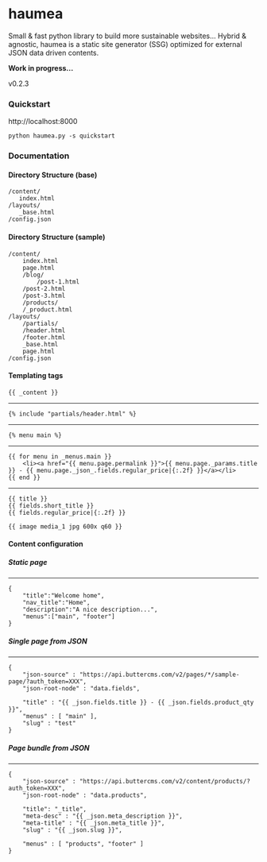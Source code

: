 # haumea
Small &amp; fast python library to build more sustainable websites... 
Hybrid & agnostic, haumea is a static site generator (SSG) optimized for external JSON data driven contents. 

**Work in progress...**

v0.2.3

### Quickstart 

http://localhost:8000

	python haumea.py -s quickstart

### Documentation 

#### Directory Structure (base)

	/content/
	   index.html
	/layouts/
	   _base.html
	/config.json


#### Directory Structure (sample)


	/content/
	    index.html
	    page.html
	    /blog/              
	        /post-1.html   
		/post-2.html   
		/post-3.html   
	    /products/        
		/_product.html 
	/layouts/
	    /partials/
		/header.html
		/footer.html
	    _base.html
	    page.html
	/config.json


#### Templating tags

	{{ _content }}
------------
	{% include "partials/header.html" %}
------------
	{% menu main %}
------------
	{{ for menu in _menus.main }}
	    <li><a href="{{ menu.page.permalink }}">{{ menu.page._params.title }} - {{ menu.page._json_.fields.regular_price|{:.2f} }}</a></li>
	{{ end }}
------------
	{{ title }}
	{{ fields.short_title }}
	{{ fields.regular_price|{:.2f} }}

	{{ image media_1 jpg 600x q60 }}

#### Content configuration 


##### Static page

------------
	{
	    "title":"Welcome home",
		"nav_title":"Home",
	    "description":"A nice description...",
	    "menus":["main", "footer"]
	}



##### Single page from JSON
------------
	{
	    "json-source" : "https://api.buttercms.com/v2/pages/*/sample-page/?auth_token=XXX",
	    "json-root-node" : "data.fields",

	    "title" : "{{ _json.fields.title }} - {{ _json.fields.product_qty }}",
	    "menus" : [ "main" ],
	    "slug" : "test"
	}


##### Page bundle from JSON
------------
	{
	    "json-source" : "https://api.buttercms.com/v2/content/products/?auth_token=XXX",
	    "json-root-node" : "data.products", 

	    "title": "_title",
	    "meta-desc" : "{{ _json.meta_description }}",
	    "meta-title" : "{{ _json.meta_title }}",
	    "slug" : "{{ _json.slug }}",

	    "menus" : [ "products", "footer" ]
	}

